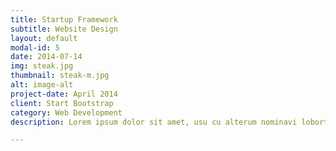 ```yaml
---
title: Startup Framework
subtitle: Website Design
layout: default
modal-id: 5
date: 2014-07-14
img: steak.jpg
thumbnail: steak-m.jpg
alt: image-alt
project-date: April 2014
client: Start Bootstrap
category: Web Development
description: Lorem ipsum dolor sit amet, usu cu alterum nominavi lobortis. At duo novum diceret. Tantas apeirian vix et, usu sanctus postulant inciderint ut, populo diceret necessitatibus in vim. Cu eum dicam feugiat noluisse.

---
```

